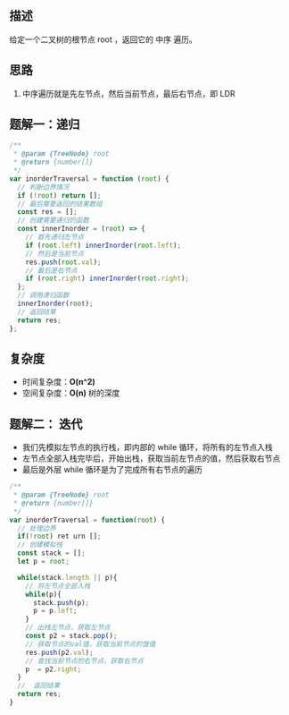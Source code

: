 ## 描述

给定一个二叉树的根节点 root ，返回它的 中序 遍历。

## 思路

1. 中序遍历就是先左节点，然后当前节点，最后右节点，即 LDR

## 题解一：递归

```js
/**
 * @param {TreeNode} root
 * @return {number[]}
 */
var inorderTraversal = function (root) {
  // 判断边界情况
  if (!root) return [];
  // 最后需要返回的结果数组
  const res = [];
  // 创建需要递归的函数
  const innerInorder = (root) => {
    // 首先递归左节点
    if (root.left) innerInorder(root.left);
    // 然后是当前节点
    res.push(root.val);
    // 最后是右节点
    if (root.right) innerInorder(root.right);
  };
  // 调用递归函数
  innerInorder(root);
  // 返回结果
  return res;
};
```

## 复杂度

- 时间复杂度：**O(n^2)**
- 空间复杂度：**O(n)** 树的深度

## 题解二： 迭代

- 我们先模拟左节点的执行栈，即内部的 while 循环，将所有的左节点入栈
- 左节点全部入栈完毕后，开始出栈，获取当前左节点的值，然后获取右节点
- 最后是外层 while 循环是为了完成所有右节点的遍历

```js
/**
 * @param {TreeNode} root
 * @return {number[]}
 */
var inorderTraversal = function(root) {
  // 处理边界
  if(!root) ret urn [];
  // 创建模拟栈
  const stack = [];
  let p = root;

  while(stack.length || p){
    // 将左节点全部入栈
    while(p){
      stack.push(p);
      p = p.left;
    }
    // 出栈左节点，获取左节点
    const p2 = stack.pop();
    // 获取节点的val值，获取当前节点的饿值
    res.push(p2.val);
    // 查找当前节点的右节点，获取右节点
    p  = p2.right;
  }
  //  返回结果
  return res;
}
```
